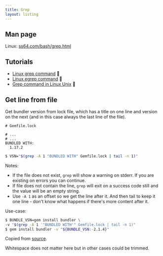 ```yaml
---
title: Grep
layout: listing
---
```


## Man page

Linux: [ss64.com/bash/grep.html](https://ss64.com/bash/grep.html)

## Tutorials

- [Linux grep command](https://www.computerhope.com/unix/ugrep.htm) 🔗
- [Linux egrep command](https://www.computerhope.com/unix/uegrep.htm) 🔗
- [Grep command in Linux Unix](https://www.journaldev.com/24271/grep-command-in-linux-unix) 🔗


## Get line from file
<!-- TODO move to cookbook -->

Get bundler version from lock file, which has a title on one line and version on the next (and in this case always the last line of the file).

```
# Gemfile.lock

# ...
# ...
BUNDLED WITH:
  1.17.2
```


```sh
$ VSN="$(grep -A 1 "BUNDLED WITH" Gemfile.lock | tail -n 1)"
```

Notes:

- If the file does not exist, `grep` will show a warning on stderr. If you are existing on errors you can continue.
- If file does not contain the line, `grep` will exit on a success code still and the value will be an empty string.
- Use `-A 1` as an offset so we get the line after it. And then tail to keep it one line - don't know what happens if there's more content after it.

Use-case:

```sh
$ BUNDLE_VSN=gem install bundler \
-v "$(grep -A 1 '"BUNDLED WITH'" Gemfile.lock | tail -n 1)"
$ gem install bundler -v "${BUNDLE_VSN:-2.1.4}"
```

Copied from [source](https://bundler.io/blog/2019/05/14/solutions-for-cant-find-gem-bundler-with-executable-bundle.html).

Whitespace does not matter here but in other cases could be trimmed.
